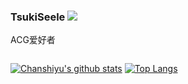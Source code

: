 ### TsukiSeele ![](https://visitor-badge.laobi.icu/badge?page_id=tsukiseele.readme)
ACG爱好者

<div style="display: flex; align-item: flex-start; flex-direction: column;">

[![Chanshiyu's github stats](https://github-readme-stats.vercel.app/api?username=tsukiseele&theme=vue&&show_icons=true)](https://github.com/anuraghazra/github-readme-stats)
[![Top Langs](https://github-readme-stats.vercel.app/api/top-langs/?username=tsukiseele&theme=vue)](https://github.com/anuraghazra/github-readme-stats)

</div>
